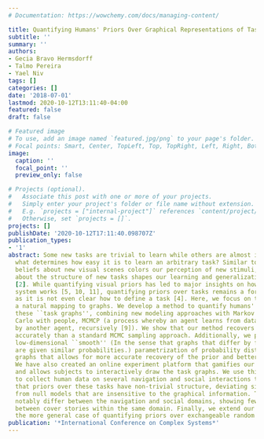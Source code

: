 ```yaml
---
# Documentation: https://wowchemy.com/docs/managing-content/

title: Quantifying Humans' Priors Over Graphical Representations of Tasks
subtitle: ''
summary: ''
authors:
- Gecia Bravo Hermsdorff
- Talmo Pereira
- Yael Niv
tags: []
categories: []
date: '2018-07-01'
lastmod: 2020-10-12T13:11:40-04:00
featured: false
draft: false

# Featured image
# To use, add an image named `featured.jpg/png` to your page's folder.
# Focal points: Smart, Center, TopLeft, Top, TopRight, Left, Right, BottomLeft, Bottom, BottomRight.
image:
  caption: ''
  focal_point: ''
  preview_only: false

# Projects (optional).
#   Associate this post with one or more of your projects.
#   Simply enter your project's folder or file name without extension.
#   E.g. `projects = ["internal-project"]` references `content/project/deep-learning/index.md`.
#   Otherwise, set `projects = []`.
projects: []
publishDate: '2020-10-12T17:11:40.098707Z'
publication_types:
- '1'
abstract: Some new tasks are trivial to learn while others are almost impossible;
  what determines how easy it is to learn an arbitrary task? Similar to how our prior
  beliefs about new visual scenes colors our perception of new stimuli, our priors
  about the structure of new tasks shapes our learning and generalization abilities
  [2]. While quantifying visual priors has led to major insights on how our visual
  system works [5, 10, 11], quantifying priors over tasks remains a formidable goal,
  as it is not even clear how to define a task [4]. Here, we focus on tasks that have
  a natural mapping to graphs. We develop a method to quantify humans' priors over
  these ``task graphs'', combining new modeling approaches with Markov chain Monte
  Carlo with people, MCMCP (a process whereby an agent learns from data generated
  by another agent, recursively [9]). We show that our method recovers priors more
  accurately than a standard MCMC sampling approach. Additionally, we propose a novel
  low-dimensional ``smooth'' (In the sense that graphs that differ by fewer edges
  are given similar probabilities.) parametrization of probability distributions over
  graphs that allows for more accurate recovery of the prior and better generalization.
  We have also created an online experiment platform that gamifies our MCMCP algorithm
  and allows subjects to interactively draw the task graphs. We use this platform
  to collect human data on several navigation and social interactions tasks. We show
  that priors over these tasks have non-trivial structure, deviating significantly
  from null models that are insensitive to the graphical information. The priors also
  notably differ between the navigation and social domains, showing fewer differences
  between cover stories within the same domain. Finally, we extend our framework to
  the more general case of quantifying priors over exchangeable random structures.
publication: '*International Conference on Complex Systems*'
---
```

